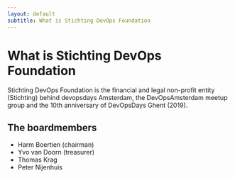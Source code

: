 ```yaml
---
layout: default
subtitle: What is Stichting DevOps Foundation
---
```


# What is Stichting DevOps Foundation

Stichting DevOps Foundation is the financial and legal non-profit entity (Stichting) behind devopsdays Amsterdam, the DevOpsAmsterdam meetup group and the 10th anniversary of DevOpsDays Ghent (2019). 

## The boardmembers

* Harm Boertien (chairman)
* Yvo van Doorn (treasurer)
* Thomas Krag
* Peter Nijenhuis
